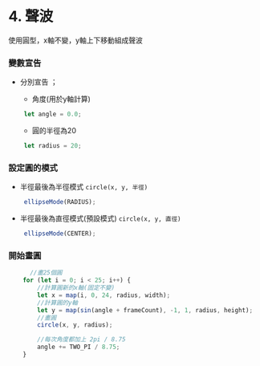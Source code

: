 # 4. 聲波
使用圓型，x軸不變，y軸上下移動組成聲波


### 變數宣告
- 分別宣告 ； 
    - 角度(用於y軸計算)

    ```javaScript
     let angle = 0.0;
     ```
    - 圓的半徑為20
    
    ```javaScript
     let radius = 20;
     ```
### 設定圓的模式
- 半徑最後為半徑模式 `circle(x, y, 半徑) `

    ```javaScript
     ellipseMode(RADIUS);
     ```
- 半徑最後為直徑模式(預設模式) `circle(x, y, 直徑) `

    ```javaScript
     ellipseMode(CENTER);
     ```
### 開始畫圓

```javaScript
      //畫25個圓
    for (let i = 0; i < 25; i++) {
        //計算圓新的x軸(固定不變)
        let x = map(i, 0, 24, radius, width);
        //計算圓的y軸 
        let y = map(sin(angle + frameCount), -1, 1, radius, height);
        //畫圓
        circle(x, y, radius);

        //每次角度都加上 2pi / 8.75
        angle += TWO_PI / 8.75;
    }
```
